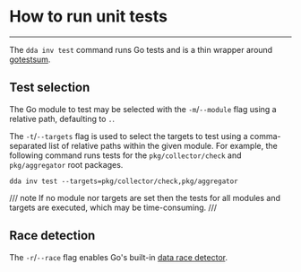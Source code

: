 # How to run unit tests

-----

The `dda inv test` command runs Go tests and is a thin wrapper around [gotestsum](https://github.com/gotestyourself/gotestsum).

## Test selection

The Go module to test may be selected with the `-m`/`--module` flag using a relative path, defaulting to `.`.

The `-t`/`--targets` flag is used to select the targets to test using a comma-separated list of relative paths within the given module. For example, the following command runs tests for the `pkg/collector/check` and `pkg/aggregator` root packages.

```
dda inv test --targets=pkg/collector/check,pkg/aggregator
```

/// note
If no module nor targets are set then the tests for all modules and targets are executed, which may be time-consuming.
///

## Race detection

The `-r`/`--race` flag enables Go's built-in [data race detector](https://go.dev/doc/articles/race_detector).
